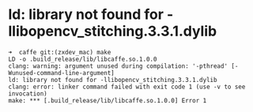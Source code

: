 # ld: library not found for -llibopencv_stitching.3.3.1.dylib
```
➜  caffe git:(zxdev_mac) make
LD -o .build_release/lib/libcaffe.so.1.0.0
clang: warning: argument unused during compilation: '-pthread' [-Wunused-command-line-argument]
ld: library not found for -llibopencv_stitching.3.3.1.dylib
clang: error: linker command failed with exit code 1 (use -v to see invocation)
make: *** [.build_release/lib/libcaffe.so.1.0.0] Error 1
```

